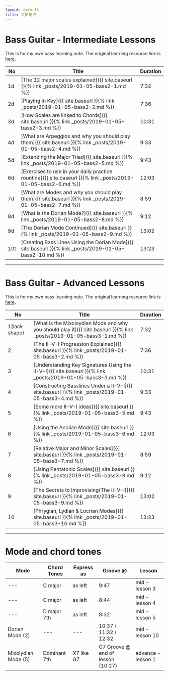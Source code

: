 ```yaml
---
layout: default
title: 贝斯笔记
---
```


# Bass Guitar - Intermediate Lessons

This is for my own bass learning note. The original learning resource link is [here](https://www.youtube.com/playlist?list=PLImrzCNnL5PnVQNFhaxgOa1iJV4zMolw-). 

| No | Title | Duration |
| --- | --- | --- |
| 1d | [The 12 major scales explained]({{ site.baseurl }}{% link _posts/2019-01-05-bass2-1.md %}) | 7:32 |
| 2d | [Playing in Key]({{ site.baseurl }}{% link _posts/2019-01-05-bass2-2.md %}) | 7:36 |
| 3d | [How Scales are linked to Chords]({{ site.baseurl }}{% link _posts/2019-01-05-bass2-3.md %}) | 10:31 |
| 4d | [What are Arpeggios and why you should play them]({{ site.baseurl }}{% link _posts/2019-01-05-bass2-4.md %}) | 9:33 |
| 5d | [Extending the Major Triad]({{ site.baseurl }}{% link _posts/2019-01-05-bass2-5.md %}) | 9:43 |
| 6d | [Exercises to use in your daily practice rountine]({{ site.baseurl }}{% link _posts/2019-01-05-bass2-6.md %}) | 12:03 |
| 7d | [What are Modes and why you should play them]({{ site.baseurl }}{% link _posts/2019-01-05-bass2-7.md %}) | 8:59 |
| 8d | [What is the Dorian Mode?]({{ site.baseurl }}{% link _posts/2019-01-05-bass2-8.md %}) | 9:12 |
| 9d | [The Dorian Mode Continued]({{ site.baseurl }}{% link _posts/2019-01-05-bass2-9.md %}) | 13:02 |
| 10t | [Creating Bass Lines Using the Dorian Mode]({{ site.baseurl }}{% link _posts/2019-01-05-bass2-10.md %}) | 13:23 |

<hr>

#  Bass Guitar - Advanced Lessons

This is for my own bass learning note. The original learning resource link is [here](https://www.youtube.com/playlist?list=PLImrzCNnL5Plu8Pk3LFTM1YVgg1UTRy2X).

| No | Title | Duration |
| --- | --- | --- |
| 1(lack shape) | [What is the Mixoloydian Mode and why you should play it]({{ site.baseurl }}{% link _posts/2019-01-05-bass3-1.md %}) | 7:32 |
| 2 | [The II-V-I Progression Explained]({{ site.baseurl }}{% link _posts/2019-01-05-bass3-2.md %}) | 7:36 |
| 3 | [Understanding Key Signatures Using the II-V-I]({{ site.baseurl }}{% link _posts/2019-01-05-bass3-3.md %}) | 10:31 |
| 4 | [Constructing Basslines Under a II-V-I]({{ site.baseurl }}{% link _posts/2019-01-05-bass3-4.md %}) | 9:33 |
| 5 | [Some more II-V-I ideas]({{ site.baseurl }}{% link _posts/2019-01-05-bass3-5.md %}) | 9:43 |
| 6 | [Using the Aeolian Mode]({{ site.baseurl }}{% link _posts/2019-01-05-bass3-6.md %}) | 12:03 |
| 7 | [Relative Major and Minor Scales]({{ site.baseurl }}{% link _posts/2019-01-05-bass3-7.md %}) | 8:59 |
| 8 | [Using Pentatonic Scales]({{ site.baseurl }}{% link _posts/2019-01-05-bass3-8.md %}) | 9:12 |
| 9 | [The Secrets to Improvising(The II-V-I)]({{ site.baseurl }}{% link _posts/2019-01-05-bass3-9.md %}) | 13:02 |
| 10 | [Phrygian, Lydian & Locrian Modes]({{ site.baseurl }}{% link _posts/2019-01-05-bass3-10.md %}) | 13:23 |

<hr>

#  Mode and chord tones

| Mode | Chord Tones | Express as | Groove @ | Lesson |
|---|---|---|---|---|
|---| C major | as left | 9:47 |mid - lesson 3|
|---| C major | as left | 8:44 |mid - lesson 4|
|---| D major 7th | as left | 8:32 |mid - lesson 5|
|Dorian Mode (2)| --- | --- | 10:37 / 11:32 / 12:32 |mid - lesson 10|
|Mixolydian Mode (5)| Dominant 7th| *X*7 like G7 | G7 Groove @ end of lesson (10:27) |advance - lesson 1|




